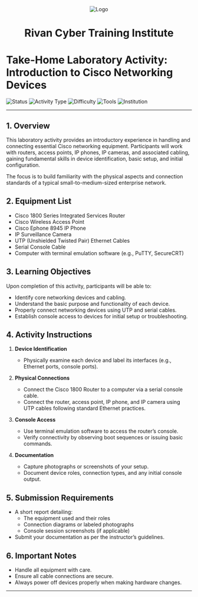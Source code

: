 <div align="center">
  <img src="https://rivanit.com/assets/logo-DaYZ0U1G.png" alt="Logo" title="TH_Lab Logo"/> <h1> Rivan Cyber Training Institute </h1>
</div>

# Take-Home Laboratory Activity: Introduction to Cisco Networking Devices

![Status](https://img.shields.io/badge/Status-Active-brightgreen)
![Activity Type](https://img.shields.io/badge/Type-Laboratory-blue)
![Difficulty](https://img.shields.io/badge/Difficulty-Intermediate-lightgrey)
![Tools](https://img.shields.io/badge/Tools-Cisco%20Devices%2C%20PuTTY%2C%20SecureCRT-important)
![Institution](https://img.shields.io/badge/Institution-Rivan%20Cyber%20Training%20Institute-yellow)

---

## 1. Overview

This laboratory activity provides an introductory experience in handling and connecting essential Cisco networking equipment. Participants will work with routers, access points, IP phones, IP cameras, and associated cabling, gaining fundamental skills in device identification, basic setup, and initial configuration.

The focus is to build familiarity with the physical aspects and connection standards of a typical small-to-medium-sized enterprise network.

## 2. Equipment List

- Cisco 1800 Series Integrated Services Router
- Cisco Wireless Access Point
- Cisco Ephone 8945 IP Phone
- IP Surveillance Camera
- UTP (Unshielded Twisted Pair) Ethernet Cables
- Serial Console Cable
- Computer with terminal emulation software (e.g., PuTTY, SecureCRT)

## 3. Learning Objectives

Upon completion of this activity, participants will be able to:

- Identify core networking devices and cabling.
- Understand the basic purpose and functionality of each device.
- Properly connect networking devices using UTP and serial cables.
- Establish console access to devices for initial setup or troubleshooting.

## 4. Activity Instructions

1. **Device Identification**  
   - Physically examine each device and label its interfaces (e.g., Ethernet ports, console ports).

2. **Physical Connections**  
   - Connect the Cisco 1800 Router to a computer via a serial console cable.
   - Connect the router, access point, IP phone, and IP camera using UTP cables following standard Ethernet practices.

3. **Console Access**  
   - Use terminal emulation software to access the router’s console.
   - Verify connectivity by observing boot sequences or issuing basic commands.

4. **Documentation**  
   - Capture photographs or screenshots of your setup.
   - Document device roles, connection types, and any initial console output.

## 5. Submission Requirements

- A short report detailing:
  - The equipment used and their roles
  - Connection diagrams or labeled photographs
  - Console session screenshots (if applicable)
- Submit your documentation as per the instructor’s guidelines.

## 6. Important Notes

- Handle all equipment with care.
- Ensure all cable connections are secure.
- Always power off devices properly when making hardware changes.

---
